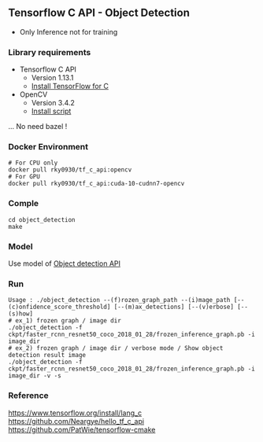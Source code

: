 ## Tensorflow C API - Object Detection
 - Only Inference not for training
 
### Library requirements
- Tensorflow C API
  - Version 1.13.1
  - [Install TensorFlow for C](https://www.tensorflow.org/install/lang_c)
- OpenCV
  - Version 3.4.2
  - [Install script](scripts/opencv_install.sh)  

... No need bazel !

### Docker Environment
```
# For CPU only
docker pull rky0930/tf_c_api:opencv
# For GPU 
docker pull rky0930/tf_c_api:cuda-10-cudnn7-opencv
```

### Comple
```
cd object_detection
make
```
### Model 
Use model of [Object detection API](https://github.com/tensorflow/models/tree/master/research/object_detection)

### Run
```
Usage : ./object_detection --(f)rozen_graph_path --(i)mage_path [--(c)onfidence_score_threshold] [--(m)ax_detections] [--(v)erbose] [--(s)how]
# ex_1) frozen graph / image dir 
./object_detection -f ckpt/faster_rcnn_resnet50_coco_2018_01_28/frozen_inference_graph.pb -i image_dir
# ex_2) frozen graph / image dir / verbose mode / Show object detection result image
./object_detection -f ckpt/faster_rcnn_resnet50_coco_2018_01_28/frozen_inference_graph.pb -i image_dir -v -s
```

### Reference
https://www.tensorflow.org/install/lang_c  
https://github.com/Neargye/hello_tf_c_api  
https://github.com/PatWie/tensorflow-cmake  
